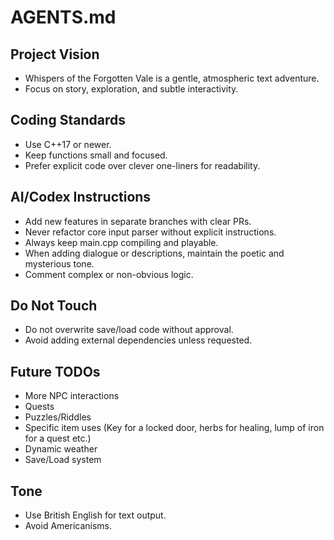 # AGENTS.md

## Project Vision
- Whispers of the Forgotten Vale is a gentle, atmospheric text adventure.
- Focus on story, exploration, and subtle interactivity.

## Coding Standards
- Use C++17 or newer.
- Keep functions small and focused.
- Prefer explicit code over clever one-liners for readability.

## AI/Codex Instructions
- Add new features in separate branches with clear PRs.
- Never refactor core input parser without explicit instructions.
- Always keep main.cpp compiling and playable.
- When adding dialogue or descriptions, maintain the poetic and mysterious tone.
- Comment complex or non-obvious logic.

## Do Not Touch
- Do not overwrite save/load code without approval.
- Avoid adding external dependencies unless requested.

## Future TODOs
- More NPC interactions
- Quests
- Puzzles/Riddles
- Specific item uses (Key for a locked door, herbs for healing, lump of iron for a quest etc.)
- Dynamic weather
- Save/Load system

## Tone
- Use British English for text output.
- Avoid Americanisms.
